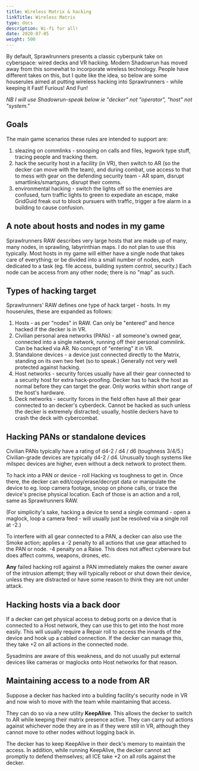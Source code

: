 ```yaml
---
title: Wireless Matrix & hacking
linkTitle: Wireless Matrix
type: docs
description: Wi-fi for all!
date: 2020-07-05
weight: 500
---
```


By default, Sprawlrunners presents a classic cyberpunk take on cyberspace: wired decks and VR hacking. Modern Shadowrun has moved away from this somewhat to incorporate wireless technology. People have different takes on this, but I quite like the idea, so below are some houserules aimed at putting wireless hacking into Sprawlrunners - while keeping it Fast! Furious! And Fun!

*NB I will use Shadowrun-speak below ie "decker" not "operator", "host" not "system."*

## Goals

The main game scenarios these rules are intended to support are: 

1. sleazing on commlinks - snooping on calls and files, legwork type stuff, tracing people and tracking them.
2. hack the security host in a facility (in VR), then switch to AR (so the decker can move with the team), and during combat, use access to that to mess with gear on the defending security team - AR spam, disrupt smartlinks/smartguns, disrupt their comms.
3. environmental hacking - switch the lights off so the enemies are confused, turn traffic lights to green to expediate an escape, make GridGuid freak out to block pursuers with traffic, trigger a fire alarm in a building to cause confusion.

## A note about hosts and nodes in my game

Sprawlrunners RAW describes very large hosts that are made up of many, many nodes, in sprawling, labyrinthian maps. I do not plan to use this typically. Most hosts in my game will either have a single node that takes care of everything; or be divided into a small number of nodes, each dedicated to a task (eg. file access, building system control, security.) Each node can be access from any other node; there is no "map" as such.

## Types of hacking target

Sprawlrunners' RAW defines one type of hack target - hosts. In my houserules, these are expanded as follows:

1. Hosts - as per "nodes" in RAW. Can only be "entered" and hence hacked if the decker is in VR.
2. Civilian personal area networks (PANs) - all someone's owned gear, connected into a single network, running off their personal commlink. Can be hacked via AR. No concept of "entering" it in VR.
3. Standalone devices - a device just connected directly to the Matrix, standing on its own two feet (so to speak.) Generally not very well protected against hacking.
4. Host networks - security forces usually have all their gear connected to a security host for extra hack-proofing. Decker has to hack the host as normal before they can target the gear. Only works within short range of the host's hardware.
5. Deck networks - security forces in the field often have all their gear connected to an decker's cyberdeck. Cannot be hacked as such unless the decker is extremely distracted; usually, hostile deckers have to crash the deck with cybercombat.

## Hacking PANs or standalone devices

Civilian PANs typically have a rating of d4-2 / d4 / d6 (toughness 3/4/5.) Civilian-grade devices are typically d4-2 / d4. Unusually tough systems like milspec devices are higher, even without a deck network to protect them.

To hack into a PAN or device - roll Hacking vs toughness to get in. Once there, the decker can edit/copy/erase/decrypt data or manipulate the device to eg. loop camera footage, snoop on phone calls, or trace the device's precise physical location. Each of those is an action and a roll, same as Sprawlrunners RAW.

(For simplicity's sake, hacking a device to send a single command - open a maglock, loop a camera feed - will usually just be resolved via a single roll at -2.) 

To interfere with all gear connected to a PAN, a decker can also use the Smoke action; applies a -2 penalty to all actions that use gear attached to the PAN or node. -4 penalty on a Raise. This does not affect cyberware but does affect comms, weapons, drones, etc.

**Any** failed hacking roll against a PAN immediately makes the owner aware of the intrusion attempt; they will typically reboot or shut down their device, unless they are distracted or have some reason to think they are not under attack.

## Hacking hosts via a back door

If a decker can get physical access to debug ports on a device that is connected to a Host network, they can use this to get into the host more easily. This will usually require a Repair roll to access the innards of the device and hook up a cabled connection. If the decker can manage this, they take +2 on all actions in the connected node.

Sysadmins are aware of this weakness, and do not usually put external devices like cameras or maglocks onto Host networks for that reason.

## Maintaining access to a node from AR

Suppose a decker has hacked into a building facility's security node in VR and now wish to move with the team while maintaining that access.

They can do so via a new utility **KeepAlive**. This allows the decker to switch to AR while keeping their matrix presence active. They can carry out actions against whichever node they are in as if they were still in VR, although they cannot move to other nodes without logging back in.

The decker has to keep KeepAlive in their deck's memory to maintain the access. In addition, while running KeepAlive, the decker cannot act promptly to defend themselves; all ICE take +2 on all rolls against the decker.

